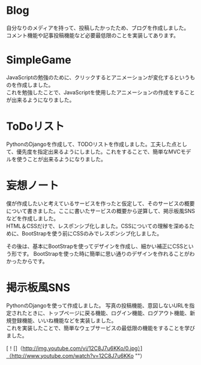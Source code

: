 # Blog
自分なりのメディアを持って、投稿したかったため、ブログを作成しました。
コメント機能や記事投稿機能など必要最低限のことを実装してあります。


# SimpleGame
JavaScriptの勉強のために、クリックするとアニメーションが変化するというものを作成しました。  
これを勉強したことで、JavaScriptを使用したアニメーションの作成をすることが出来るようになりました。


# ToDoリスト
PythonのDjangoを作成して、TODOリストを作成しました。工夫した点として、優先度を指定出来るようにしました。これをすることで、簡単なMVCモデルを使うことが出来るようになりました。


# 妄想ノート
僕が作成したいと考えているサービスを作ったと仮定して、そのサービスの概要について書きました。ここに書いたサービスの概要から逆算して、掲示板風SNSなどを作成しました。  
HTML＆CSSだけで、レスポンシブ化しました。CSSについての理解を深めるために、BootStrapを使う前にCSSのみでレスポンシブ化しました。  


その後は、基本にBootStrapを使ってデザインを作成し、細かい補正にCSSという形です。
BootStrapを使った時に簡単に思い通りのデザインを作れることがわかったからです。


# 掲示板風SNS
PythonのDjangoを使って作成しました。
写真の投稿機能、意図しないURLを指定されたときに、トップページに戻る機能、ログイン機能、ログアウト機能、新規登録機能、いいね機能などを実装しました。  
これを実装したことで、簡単なウェブサービスの最低限の機能をすることを学びました。

[！[]（http://img.youtube.com/vi/12C8J7u6KKo/0.jpg）]（http://www.youtube.com/watch?v=12C8J7u6KKo ""）

